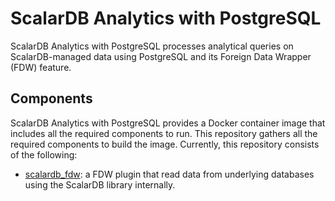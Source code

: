 # ScalarDB Analytics with PostgreSQL

ScalarDB Analytics with PostgreSQL processes analytical queries on ScalarDB-managed data using PostgreSQL and its Foreign Data Wrapper (FDW) feature.

## Components

ScalarDB Analytics with PostgreSQL provides a Docker container image that includes all the required components to run. This repository gathers all the required components to build the image. Currently, this repository consists of the following:

- [scalardb_fdw](./scalardb_fdw): a FDW plugin that read data from underlying databases using the ScalarDB library internally.

